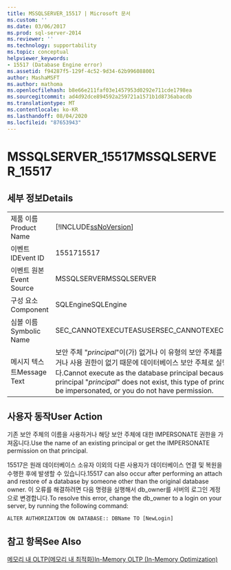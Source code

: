 ```yaml
---
title: MSSQLSERVER_15517 | Microsoft 문서
ms.custom: ''
ms.date: 03/06/2017
ms.prod: sql-server-2014
ms.reviewer: ''
ms.technology: supportability
ms.topic: conceptual
helpviewer_keywords:
- 15517 (Database Engine error)
ms.assetid: f94287f5-129f-4c52-9d34-62b996088001
author: MashaMSFT
ms.author: mathoma
ms.openlocfilehash: b8e66e211faf03e1457953d0292e711cde1798ea
ms.sourcegitcommit: ad4d92dce894592a259721a1571b1d8736abacdb
ms.translationtype: MT
ms.contentlocale: ko-KR
ms.lasthandoff: 08/04/2020
ms.locfileid: "87653943"
---
```

# <a name="mssqlserver_15517"></a><span data-ttu-id="68025-102">MSSQLSERVER_15517</span><span class="sxs-lookup"><span data-stu-id="68025-102">MSSQLSERVER_15517</span></span>
    
## <a name="details"></a><span data-ttu-id="68025-103">세부 정보</span><span class="sxs-lookup"><span data-stu-id="68025-103">Details</span></span>  
  
|||  
|-|-|  
|<span data-ttu-id="68025-104">제품 이름</span><span class="sxs-lookup"><span data-stu-id="68025-104">Product Name</span></span>|[!INCLUDE[ssNoVersion](../../includes/ssnoversion-md.md)]|  
|<span data-ttu-id="68025-105">이벤트 ID</span><span class="sxs-lookup"><span data-stu-id="68025-105">Event ID</span></span>|<span data-ttu-id="68025-106">15517</span><span class="sxs-lookup"><span data-stu-id="68025-106">15517</span></span>|  
|<span data-ttu-id="68025-107">이벤트 원본</span><span class="sxs-lookup"><span data-stu-id="68025-107">Event Source</span></span>|<span data-ttu-id="68025-108">MSSQLSERVER</span><span class="sxs-lookup"><span data-stu-id="68025-108">MSSQLSERVER</span></span>|  
|<span data-ttu-id="68025-109">구성 요소</span><span class="sxs-lookup"><span data-stu-id="68025-109">Component</span></span>|<span data-ttu-id="68025-110">SQLEngine</span><span class="sxs-lookup"><span data-stu-id="68025-110">SQLEngine</span></span>|  
|<span data-ttu-id="68025-111">심볼 이름</span><span class="sxs-lookup"><span data-stu-id="68025-111">Symbolic Name</span></span>|<span data-ttu-id="68025-112">SEC_CANNOTEXECUTEASUSER</span><span class="sxs-lookup"><span data-stu-id="68025-112">SEC_CANNOTEXECUTEASUSER</span></span>|  
|<span data-ttu-id="68025-113">메시지 텍스트</span><span class="sxs-lookup"><span data-stu-id="68025-113">Message Text</span></span>|<span data-ttu-id="68025-114">보안 주체 "*principal*"이(가) 없거나 이 유형의 보안 주체를 가장할 수 없거나 사용 권한이 없기 때문에 데이터베이스 보안 주체로 실행할 수 없습니다.</span><span class="sxs-lookup"><span data-stu-id="68025-114">Cannot execute as the database principal because the principal "*principal*" does not exist, this type of principal cannot be impersonated, or you do not have permission.</span></span>|  
  
## <a name="user-action"></a><span data-ttu-id="68025-115">사용자 동작</span><span class="sxs-lookup"><span data-stu-id="68025-115">User Action</span></span>  
 <span data-ttu-id="68025-116">기존 보안 주체의 이름을 사용하거나 해당 보안 주체에 대한 IMPERSONATE 권한을 가져옵니다.</span><span class="sxs-lookup"><span data-stu-id="68025-116">Use the name of an existing principal or get the IMPERSONATE permission on that principal.</span></span>  
  
 <span data-ttu-id="68025-117">15517은 원래 데이터베이스 소유자 이외의 다른 사용자가 데이터베이스 연결 및 복원을 수행한 후에 발생할 수 있습니다.</span><span class="sxs-lookup"><span data-stu-id="68025-117">15517 can also occur after performing an attach and restore of a database by someone other than the original database owner.</span></span> <span data-ttu-id="68025-118">이 오류를 해결하려면 다음 명령을 실행해서 db_owner를 서버의 로그인 계정으로 변경합니다.</span><span class="sxs-lookup"><span data-stu-id="68025-118">To resolve this error, change the db_owner to a login on your server, by running the following command:</span></span>  
  
```  
ALTER AUTHORIZATION ON DATABASE:: DBName TO [NewLogin]  
```  
  
## <a name="see-also"></a><span data-ttu-id="68025-119">참고 항목</span><span class="sxs-lookup"><span data-stu-id="68025-119">See Also</span></span>  
 [<span data-ttu-id="68025-120">메모리 내 OLTP&#40;메모리 내 최적화&#41;</span><span class="sxs-lookup"><span data-stu-id="68025-120">In-Memory OLTP &#40;In-Memory Optimization&#41;</span></span>](../in-memory-oltp/in-memory-oltp-in-memory-optimization.md)  
  
  
